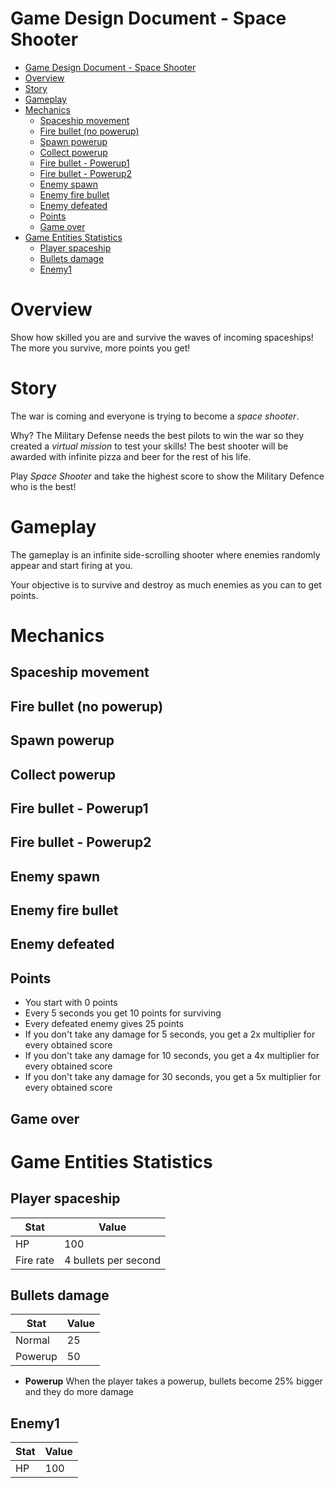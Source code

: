# Game Design Document - Space Shooter

- [Game Design Document - Space Shooter](#game-design-document---space-shooter)
- [Overview](#overview)
- [Story](#story)
- [Gameplay](#gameplay)
- [Mechanics](#mechanics)
  - [Spaceship movement](#spaceship-movement)
  - [Fire bullet (no powerup)](#fire-bullet-no-powerup)
  - [Spawn powerup](#spawn-powerup)
  - [Collect powerup](#collect-powerup)
  - [Fire bullet - Powerup1](#fire-bullet---powerup1)
  - [Fire bullet - Powerup2](#fire-bullet---powerup2)
  - [Enemy spawn](#enemy-spawn)
  - [Enemy fire bullet](#enemy-fire-bullet)
  - [Enemy defeated](#enemy-defeated)
  - [Points](#points)
  - [Game over](#game-over)
- [Game Entities Statistics](#game-entities-statistics)
  - [Player spaceship](#player-spaceship)
  - [Bullets damage](#bullets-damage)
  - [Enemy1](#enemy1)

# Overview

Show how skilled you are and survive the waves of incoming spaceships! The more you survive, more points you get!

# Story

The war is coming and everyone is trying to become a *space shooter*. 

Why? The Military Defense needs the best pilots to win the war so they created a *virtual mission* to test your skills! 
The best shooter will be awarded with infinite pizza and beer for the rest of his life.

Play *Space Shooter* and take the highest score to show the Military Defence who is the best!

# Gameplay

The gameplay is an infinite side-scrolling shooter where enemies randomly appear and start firing at you.

Your objective is to survive and destroy as much enemies as you can to get points.

# Mechanics

## Spaceship movement

## Fire bullet (no powerup)

## Spawn powerup

## Collect powerup

## Fire bullet - Powerup1

## Fire bullet - Powerup2

## Enemy spawn

## Enemy fire bullet

## Enemy defeated

## Points

- You start with 0 points
- Every 5 seconds you get 10 points for surviving
- Every defeated enemy gives 25 points
- If you don't take any damage for 5 seconds, you get a 2x multiplier for every obtained score
- If you don't take any damage for 10 seconds, you get a 4x multiplier for every obtained score
- If you don't take any damage for 30 seconds, you get a 5x multiplier for every obtained score
  
## Game over

# Game Entities Statistics

## Player spaceship

|   Stat    |        Value         |
| --------- | -------------------- |
| HP        | 100                  |
| Fire rate | 4 bullets per second |

## Bullets damage

|  Stat   | Value |
| ------- | ----- |
| Normal  | 25    |
| Powerup | 50    |

- **Powerup** When the player takes a powerup, bullets become 25% bigger and they do more damage

## Enemy1

|  Stat  | Value |
| ------ | ----- |
| HP     | 100   |

